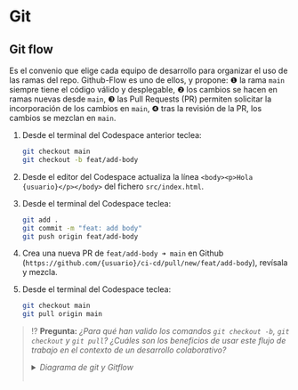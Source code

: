 # Git
## Git flow

Es el convenio que elige cada equipo de desarrollo para organizar el uso de las ramas del repo. Github-Flow es uno de ellos, y propone: ❶ la rama `main` siempre tiene el código válido y desplegable, ❷ los cambios se hacen en ramas nuevas desde `main`, ❸ las Pull Requests (PR) permiten solicitar la incorporación de los cambios en `main`, ❹ tras la revisión de la PR, los cambios se mezclan en `main`.

1. Desde el terminal del Codespace anterior teclea:
   ```bash
   git checkout main
   git checkout -b feat/add-body
   ```

1. Desde el editor del Codespace actualiza la línea `<body><p>Hola {usuario}</p></body>` del fichero `src/index.html`.

1. Desde el terminal del Codespace teclea:
   ```bash
   git add .
   git commit -m "feat: add body"
   git push origin feat/add-body
   ```

1. Crea una nueva PR de `feat/add-body ➜ main` en Github (`https://github.com/{usuario}/ci-cd/pull/new/feat/add-body`), revísala y mezcla.

1. Desde el terminal del Codespace teclea:
   ```bash
   git checkout main
   git pull origin main
   ```

> ⁉️ **Pregunta:** _¿Para qué han valido los comandos `git checkout -b`, `git checkout` y `git pull`? ¿Cuáles son los beneficios de usar este flujo de trabajo en el contexto de un desarrollo colaborativo?_
> <details><summary><em>Diagrama de git y Gitflow</em></summary><br>
> <object type="image/svg+xml" data="./files/git.excalidraw.svg" width="100%"></object>
> </details>
> <br>

